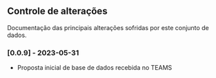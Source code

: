 ## Controle de alterações

Documentação das principais alterações sofridas por este conjunto de dados.

### [0.0.9] - 2023-05-31

- Proposta inicial de base de dados recebida no TEAMS 

    
